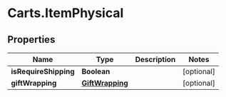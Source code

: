 # Carts.ItemPhysical

## Properties
Name | Type | Description | Notes
------------ | ------------- | ------------- | -------------
**isRequireShipping** | **Boolean** |  | [optional] 
**giftWrapping** | [**GiftWrapping**](GiftWrapping.md) |  | [optional] 
